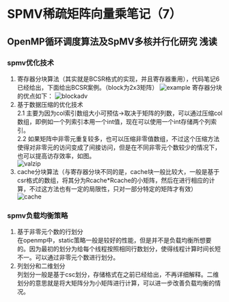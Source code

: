 # SPMV稀疏矩阵向量乘笔记（7）
## OpenMP循环调度算法及SpMV多核并行化研究 浅读
### spmv优化技术
1. 寄存器分块算法（其实就是BCSR格式的实现，并且寄存器重用），代码笔记6已经给出，下面给出BCSR案例。（block为2x3矩阵）
![example](/mymd/学习日记-spmv（7）/example.png)
寄存器分块的优点如下：
![blockadv](/mymd/学习日记-spmv（7）/blockadv.png)
2. 基于数据压缩的优化技术  
2.1 主要为因为col索引数组大小可预估->取决于矩阵的列数，可以通过压缩col数组，即例如一个列索引本用一个int值，现在可以使用一个int存储两个列索引。  
2.2 如果矩阵中非零元重复较多，也可以压缩非零值数组，不过这个压缩方法使得对非零元的访问变成了间接访问，但是在不同非零元个数较少的情况下，也可以提高访存效率，如图。  
![valzip](/mymd/学习日记-spmv（7）/valzip.png)
3. cache分块算法（与寄存器分块不同的是，cache块一般比较大，一般是基于csr格式的数组，将其分为Rcache*Rcache的小矩阵，然后在进行相应的计算，不过这方法也有一定的局限性，只对一部分特定的矩阵才有效）
![cache](/mymd/学习日记-spmv（7）/cache.png)
### spmv负载均衡策略
1. 基于非零元个数的行划分  
在openmp中，static策略一般是较好的性能，但是并不是负载均衡所想要的。因为最初的划分为给每个线程按照相同行数划分，使得线程计算时间长短不一。可以通过非零元个数进行划分。  
2. 列划分和二维划分  
列划分一般是基于csc划分，存储格式在之前已经给出，不再详细解释。二维划分的意思就是将大矩阵分为小矩阵进行计算，可以进一步改善负载均衡的情况。


